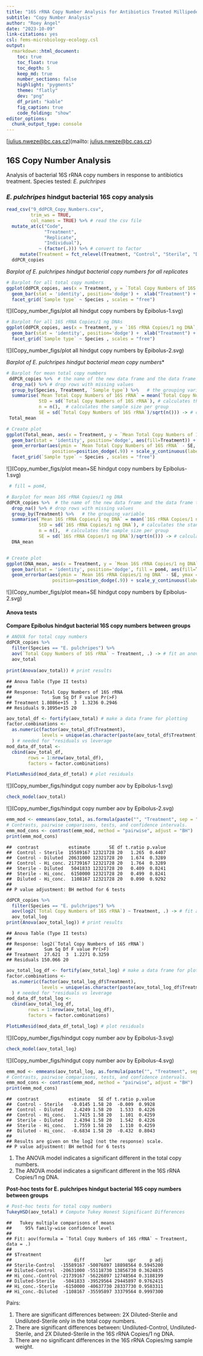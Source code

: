 ```yaml
---
title: "16S rRNA Copy Number Analysis for Antibiotics Treated Millipede Microbial Communities"
subtitle: "Copy Number Analysis"
author: "Roey Angel"
date: "2023-10-09"
link-citations: yes
csl: fems-microbiology-ecology.csl
output:
  rmarkdown::html_document:
    toc: true
    toc_float: true
    toc_depth: 5
    keep_md: true
    number_sections: false
    highlight: "pygments"
    theme: "flatly"
    dev: "png"
    df_print: "kable"
    fig_caption: true
    code_folding: "show"
editor_options: 
  chunk_output_type: console
---
```







[julius.nweze@bc.cas.cz](mailto: julius.nweze@bc.cas.cz)  

## 16S Copy Number Analysis
Analysis of bacterial 16S rRNA copy numbers in response to antibiotics treatment.
Species tested: *E. pulchripes*

### *E. pulchripes* hindgut bacterial 16S copy analysis

```r
read_csv("9_ddPCR_Copy_Numbers.csv",
         trim_ws = TRUE,
         col_names = TRUE) %>% # read the csv file
  mutate_at(c("Code",
              "Treatment",
              "Replicate",
              "Individual"),
            ~ (factor(.))) %>% # convert to factor
     mutate(Treatment = fct_relevel(Treatment, "Control", "Sterile", "Diluted", "Hi_conc."))-> # arrange factor levels 4 plotting
  ddPCR_copies
```

*Barplot of E. pulchripes hindgut bacterial copy numbers for all replicates*

```r
# Barplot for all total copy numbers
ggplot(ddPCR_copies, aes(x = Treatment, y = `Total Copy Numbers of 16S rRNA`, fill = Treatment, group = Code)) + 
  geom_bar(stat = 'identity', position='dodge') +  xlab("Treatment") + scale_y_continuous(label=scientific) +
  facet_grid(`Sample type` ~ Species , scales = "free")
```

![](Copy_number_figs/plot all hindgut copy numbers by Epibolus-1.svg)<!-- -->

```r
# Barplot for all 16S rRNA Copies/1 ng DNAs
ggplot(ddPCR_copies, aes(x = Treatment, y = `16S rRNA Copies/1 ng DNA`, fill = Treatment, group = Code)) + 
  geom_bar(stat = 'identity', position='dodge') +  xlab("Treatment") + scale_y_continuous(label=scientific) +
  facet_grid(`Sample type` ~ Species , scales = "free")
```

![](Copy_number_figs/plot all hindgut copy numbers by Epibolus-2.svg)<!-- -->

*Barplot of E. pulchripes hindgut bacterial mean copy numbers**

```r
# Barplot for mean total copy numbers
 ddPCR_copies %>%  # the name of the new data frame and the data frame to be summarised
  drop_na() %>% # drop rows with missing values
  group_by(Species, Treatment, `Sample type`) %>%   # the grouping variable
  summarise(`Mean Total Copy Numbers of 16S rRNA` = mean(`Total Copy Numbers of 16S rRNA`),  # calculates the mean of each group
            StD = sd(`Total Copy Numbers of 16S rRNA`), # calculates the standard deviation of each group
            n = n(),  # calculates the sample size per group
            SE = sd(`Total Copy Numbers of 16S rRNA`)/sqrt(n())) -> # calculates the standard error of each group
 Total_mean

# Create plot
ggplot(Total_mean, aes(x = Treatment, y = `Mean Total Copy Numbers of 16S rRNA`)) + 
  geom_bar(stat = 'identity', position='dodge', aes(fill=Treatment)) +
  geom_errorbar(aes(ymin = `Mean Total Copy Numbers of 16S rRNA` - SE, ymax = `Mean Total Copy Numbers of 16S rRNA` + SE), width=.2,
                 position=position_dodge(.9)) + scale_y_continuous(label=scientific) +
  facet_grid(`Sample type` ~ Species , scales = "free")
```

![](Copy_number_figs/plot mean+SE hindgut copy numbers by Epibolus-1.svg)<!-- -->

```r
 # fill = pom4, 

# Barplot for mean 16S rRNA Copies/1 ng DNA
ddPCR_copies %>%  # the name of the new data frame and the data frame to be summarised
  drop_na() %>% # drop rows with missing values
  group_by(Treatment) %>%   # the grouping variable
  summarise(`Mean 16S rRNA Copies/1 ng DNA` = mean(`16S rRNA Copies/1 ng DNA`),  # calculates the mean of each group
            StD = sd(`16S rRNA Copies/1 ng DNA`), # calculates the standard deviation of each group
            n = n(),  # calculates the sample size per group
            SE = sd(`16S rRNA Copies/1 ng DNA`)/sqrt(n())) -> # calculates the standard error of each group
  DNA_mean


# Create plot
ggplot(DNA_mean, aes(x = Treatment, y = `Mean 16S rRNA Copies/1 ng DNA`)) + 
  geom_bar(stat = 'identity', position='dodge', fill = pom4, aes(fill=Treatment)) +
  geom_errorbar(aes(ymin = `Mean 16S rRNA Copies/1 ng DNA` - SE, ymax = `Mean 16S rRNA Copies/1 ng DNA` + SE), width=.2,
                 position=position_dodge(.9)) + scale_y_continuous(label=scientific)
```

![](Copy_number_figs/plot mean+SE hindgut copy numbers by Epibolus-2.svg)<!-- -->

#### Anova tests
**Compare Epibolus hindgut bacterial 16S copy numbers between groups**

```r
# ANOVA for total copy numbers
ddPCR_copies %>% 
  filter(Species == "E. pulchripes") %>% 
  aov(`Total Copy Numbers of 16S rRNA` ~ Treatment, .) -> # fit an anova model
  aov_total
  
print(Anova(aov_total)) # print results
```

```
## Anova Table (Type II tests)
## 
## Response: Total Copy Numbers of 16S rRNA
##               Sum Sq Df F value Pr(>F)
## Treatment 1.8086e+15  3  1.3236 0.2946
## Residuals 9.1095e+15 20
```

```r
aov_total_df <- fortify(aov_total) # make a data frame for plotting
factor.combinations <-
  as.numeric(factor(aov_total_df$Treatment),
             levels = unique(as.character(paste(aov_total_df$Treatment)))
  ) # needed for "residuals vs leverage
mod_data_df_total <-
  cbind(aov_total_df,
        rows = 1:nrow(aov_total_df),
        factors = factor.combinations)

PlotLmResid(mod_data_df_total) # plot residuals
```

![](Copy_number_figs/hindgut copy number aov by Epibolus-1.svg)<!-- -->

```r
check_model(aov_total)
```

![](Copy_number_figs/hindgut copy number aov by Epibolus-2.svg)<!-- -->

```r
emm_mod <- emmeans(aov_total, as.formula(paste("", "Treatment", sep = " ~ ")), weights = "equal")
# Contrasts, pairwise comparisons, tests, and confidence intervals.
emm_mod_cons <- contrast(emm_mod, method = "pairwise", adjust = "BH")
print(emm_mod_cons)
```

```
##  contrast           estimate       SE df t.ratio p.value
##  Control - Sterile  15589167 12321728 20   1.265  0.4407
##  Control - Diluted  20631000 12321728 20   1.674  0.3289
##  Control - Hi_conc. 21739167 12321728 20   1.764  0.3289
##  Sterile - Diluted   5041833 12321728 20   0.409  0.8241
##  Sterile - Hi_conc.  6150000 12321728 20   0.499  0.8241
##  Diluted - Hi_conc.  1108167 12321728 20   0.090  0.9292
## 
## P value adjustment: BH method for 6 tests
```

```r
ddPCR_copies %>% 
  filter(Species == "E. pulchripes") %>% 
  aov(log2(`Total Copy Numbers of 16S rRNA`) ~ Treatment, .) -> # fit an anova model
  aov_total_log
print(Anova(aov_total_log)) # print results
```

```
## Anova Table (Type II tests)
## 
## Response: log2(`Total Copy Numbers of 16S rRNA`)
##            Sum Sq Df F value Pr(>F)
## Treatment  27.621  3  1.2271 0.3259
## Residuals 150.066 20
```

```r
aov_total_log_df <- fortify(aov_total_log) # make a data frame for plotting
factor.combinations <-
  as.numeric(factor(aov_total_log_df$Treatment),
             levels = unique(as.character(paste(aov_total_log_df$Treatment)))
  ) # needed for "residuals vs leverage
mod_data_df_total_log <-
  cbind(aov_total_log_df,
        rows = 1:nrow(aov_total_log_df),
        factors = factor.combinations)

PlotLmResid(mod_data_df_total_log) # plot residuals
```

![](Copy_number_figs/hindgut copy number aov by Epibolus-3.svg)<!-- -->

```r
check_model(aov_total_log)
```

![](Copy_number_figs/hindgut copy number aov by Epibolus-4.svg)<!-- -->

```r
emm_mod <- emmeans(aov_total_log, as.formula(paste("", "Treatment", sep = " ~ ")), weights = "equal")
# Contrasts, pairwise comparisons, tests, and confidence intervals.
emm_mod_cons <- contrast(emm_mod, method = "pairwise", adjust = "BH")
print(emm_mod_cons)
```

```
##  contrast           estimate   SE df t.ratio p.value
##  Control - Sterile   -0.0145 1.58 20  -0.009  0.9928
##  Control - Diluted    2.4249 1.58 20   1.533  0.4226
##  Control - Hi_conc.   1.7415 1.58 20   1.101  0.4259
##  Sterile - Diluted    2.4394 1.58 20   1.542  0.4226
##  Sterile - Hi_conc.   1.7559 1.58 20   1.110  0.4259
##  Diluted - Hi_conc.  -0.6834 1.58 20  -0.432  0.8043
## 
## Results are given on the log2 (not the response) scale. 
## P value adjustment: BH method for 6 tests
```
1. The ANOVA model indicates a significant different in the total copy numbers.
2. The ANOVA model indicates a significant different in the 16S rRNA Copies/1 ng DNA.


**Post-hoc tests for E. pulchripes hindgut bacterial 16S copy numbers between groups**

```r
# Post-hoc tests for total copy numbers
TukeyHSD(aov_total) # Compute Tukey Honest Significant Differences
```

```
##   Tukey multiple comparisons of means
##     95% family-wise confidence level
## 
## Fit: aov(formula = `Total Copy Numbers of 16S rRNA` ~ Treatment, data = .)
## 
## $Treatment
##                       diff       lwr      upr     p adj
## Sterile-Control  -15589167 -50076897 18898564 0.5945200
## Diluted-Control  -20631000 -55118730 13856730 0.3624835
## Hi_conc.-Control -21739167 -56226897 12748564 0.3188199
## Diluted-Sterile   -5041833 -39529564 29445897 0.9762415
## Hi_conc.-Sterile  -6150000 -40637730 28337730 0.9583311
## Hi_conc.-Diluted  -1108167 -35595897 33379564 0.9997300
```
Pairs: 
1. There are significant differences between: 2X Diluted-Sterile and Undiluted-Sterile only in the total copy numbers.
2. There are significant differences between: Undiluted-Control, Undiluted-Sterile, and 2X Diluted-Sterile in the 16S rRNA Copies/1 ng DNA.
3. There are no significant differences in the 16S rRNA Copies/mg sample weight.
